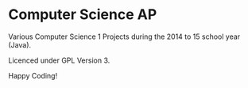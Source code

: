 Computer Science AP
===

Various Computer Science 1 Projects during the 2014 to 15 school year (Java).

Licenced under GPL Version 3.

Happy Coding!
